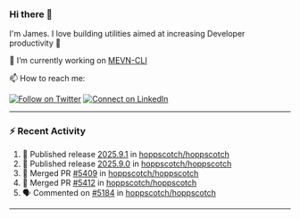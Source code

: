 ### Hi there 👋

I'm James. I love building utilities aimed at increasing Developer productivity :raised_hands: 

🔭 I’m currently working on [MEVN-CLI](https://github.com/madlabsinc/mevn-cli)

📫 How to reach me:

[![Follow on Twitter](https://img.shields.io/badge/--twitter?label=Twitter&logo=Twitter&style=social)](https://twitter.com/james_madhacks) [![Connect on LinkedIn](https://img.shields.io/badge/--linkedin?label=LinkedIn&logo=LinkedIn&style=social)](https://www.linkedin.com/in/jamesgeorge007)

---

### :zap: Recent Activity

<!--START_SECTION:activity-->
1. 🚀 Published release [2025.9.1](https://github.com/hoppscotch/hoppscotch/releases/tag/2025.9.1) in [hoppscotch/hoppscotch](https://github.com/hoppscotch/hoppscotch)
2. 🚀 Published release [2025.9.0](https://github.com/hoppscotch/hoppscotch/releases/tag/2025.9.0) in [hoppscotch/hoppscotch](https://github.com/hoppscotch/hoppscotch)
3. 🎉 Merged PR [#5409](https://github.com/hoppscotch/hoppscotch/pull/5409) in [hoppscotch/hoppscotch](https://github.com/hoppscotch/hoppscotch)
4. 🎉 Merged PR [#5412](https://github.com/hoppscotch/hoppscotch/pull/5412) in [hoppscotch/hoppscotch](https://github.com/hoppscotch/hoppscotch)
5. 🗣 Commented on [#5184](https://github.com/hoppscotch/hoppscotch/pull/5184#issuecomment-3338442493) in [hoppscotch/hoppscotch](https://github.com/hoppscotch/hoppscotch)
<!--END_SECTION:activity-->

---

<!--
**jamesgeorge007/jamesgeorge007** is a ✨ _special_ ✨ repository because its `README.md` (this file) appears on your GitHub profile.

Here are some ideas to get you started:

- 🌱 I’m currently learning ...
- 👯 I’m looking to collaborate on ...
- 🤔 I’m looking for help with ...
- 💬 Ask me about ...
- 😄 Pronouns: ...
- ⚡ Fun fact: ...
-->
